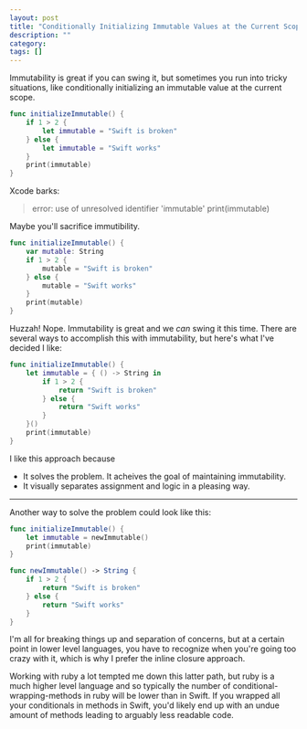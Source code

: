 ```yaml
---
layout: post
title: "Conditionally Initializing Immutable Values at the Current Scope in Swift"
description: ""
category: 
tags: []
---
```


Immutability is great if you can swing it, but sometimes you run into tricky
situations, like conditionally initializing an immutable value at the current
scope.

```swift
func initializeImmutable() {
    if 1 > 2 {
        let immutable = "Swift is broken"
    } else {
        let immutable = "Swift works"
    }
    print(immutable)
}
```

Xcode barks:

> error: use of unresolved identifier 'immutable'
>    print(immutable)

Maybe you'll sacrifice immutibility.

```swift
func initializeImmutable() {
    var mutable: String
    if 1 > 2 {
        mutable = "Swift is broken"
    } else {
        mutable = "Swift works"
    }
    print(mutable)
}
```

Huzzah! Nope. Immutability is great and we _can_ swing it this time. There are
several ways to accomplish this with immutability, but here's what I've decided
I like:

```swift
func initializeImmutable() {
    let immutable = { () -> String in
        if 1 > 2 {
            return "Swift is broken"
        } else {
            return "Swift works"
        }
    }()
    print(immutable)
}
```

I like this approach because

* It solves the problem. It acheives the goal of maintaining immutability.
* It visually separates assignment and logic in a pleasing way.

---

Another way to solve the problem could look like this:

```swift
func initializeImmutable() {
    let immutable = newImmutable()
    print(immutable)
}

func newImmutable() -> String {
    if 1 > 2 {
        return "Swift is broken"
    } else {
        return "Swift works"
    }
}
```

I'm all for breaking things up and separation of concerns, but at a certain
point in lower level languages, you have to recognize when you're going too
crazy with it, which is why I prefer the inline closure approach.

Working with ruby a lot tempted me down this latter
path, but ruby is a much higher level language and so typically the
number of conditional-wrapping-methods in ruby will be lower than in Swift. If
you wrapped all your conditionals in methods in Swift, you'd likely end up with
an undue amount of methods leading to arguably less readable code.
